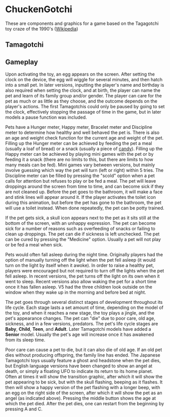 # ChuckenGotchi

These are components and graphics for a game based on the Tagagotchi toy craze of the 1990's ([Wikipedia](https://en.wikipedia.org/wiki/Tamagotchi))

## Tamagotchi

## Gameplay

Upon activating the toy, an egg appears on the screen. After setting the clock on the device, the egg will wiggle for several minutes, and then hatch into a small pet. In later versions, inputting the player's name and birthday is also required when setting the clock, and at birth, the player can name the pet and learn of its family group and/or gender. The player can care for the pet as much or as little as they choose, and the outcome depends on the player's actions. The first Tamagotchis could only be paused by going to set the clock, effectively stopping the passage of time in the game, but in later models a pause function was included.

Pets have a Hunger meter, Happy meter, Bracelet meter and Discipline meter to determine how healthy and well behaved the pet is. There is also an age and weight check function for the current age and weight of the pet. Filling up the Hunger meter can be achieved by feeding the pet a meal (usually a loaf of bread) or a snack (usually a piece of [candy](https://en.wikipedia.org/wiki/Candy)). Filling up the Happy meter can be achieved by playing mini games with the pet or by feeding it a snack (there are no limits to this, but there are limits to how many meals can be fed). Mini games vary between versions, but mainly involve guessing which way the pet will turn (left or right) within 5 tries. The Discipline meter can be filled by pressing the "scold" option when a pet calls for attention but refuses to play or be fed a meal. The pet will leave droppings around the screen from time to time, and can become sick if they are not cleaned up. Before the pet goes to the bathroom, it will make a face and stink lines will appear around it. If the player activates the toilet icon during this animation, but before the pet has gone to the bathroom, the pet will use a toilet instead. When done repeatedly, the pet can be potty trained.

If the pet gets sick, a skull icon appears next to the pet as it sits still at the bottom of the screen, with an unhappy expression. The pet can become sick for a number of reasons such as overfeeding of snacks or failing to clean up droppings. The pet can die if sickness is left unchecked. The pet can be cured by pressing the "Medicine" option. Usually a pet will not play or be fed a meal when sick.

Pets would often fall asleep during the night time. Originally players had the option of manually turning off the light when the pet fell asleep (it would turn on the light by itself when it awoke). In order to raise a healthy pet, players were encouraged but not required to turn off the lights when the pet fell asleep. In recent versions, the pet turns off the light on its own when it went to sleep. Recent versions also allow waking the pet for a short time once it has fallen asleep. V5 had the three children look outside on the window when they wake up in the morning and before bed at night.

The pet goes through several distinct stages of development throughout its life cycle. Each stage lasts a set amount of time, depending on the model of the toy, and when it reaches a new stage, the toy plays a jingle, and the pet's appearance changes. The pet can "die" due to poor care, old age, sickness, and in a few versions, predators. The pet's life cycle stages are **Baby**, **Child**, **Teen**, and **Adult**. Later Tamagotchi models have added a **Senior** model. Usually the pet's age will increase once it has awakened from its sleep time.

Poor care can cause a pet to die, but it can also die of old age. If an old pet dies without producing offspring, the family line has ended. The Japanese Tamagotchi toys usually feature a ghost and headstone when the pet dies, but English language versions have been changed to show an angel at death, or simply a floating UFO to indicate its return to its home planet. Often at times it will show the transition graphic, after which it will show the pet appearing to be sick, but with the skull flashing, beeping as it flashes. It then will show a happy version of the pet flashing with a longer beep, with an egg on the right side of the screen, after which it will show the pet as an angel (as indicated above). Pressing the middle button shows the age at which the pet died. After the pet dies, one can restart from the beginning by pressing A and C.